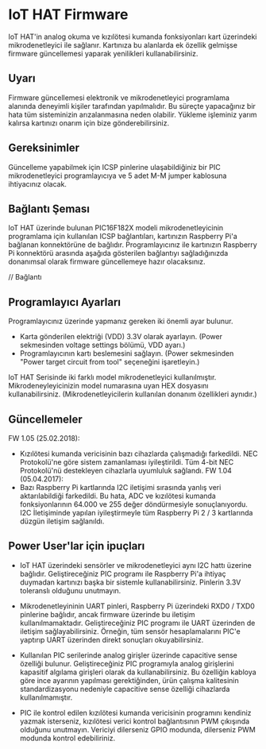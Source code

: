 # IoT HAT Firmware
IoT HAT'in analog okuma ve kızılötesi kumanda fonksiyonları kart üzerindeki mikrodenetleyici ile sağlanır. Kartınıza bu alanlarda ek özellik gelmişse firmware güncellemesi yaparak yenilikleri kullanabilirsiniz.

## Uyarı
Firmware güncellemesi elektronik ve mikrodenetleyici programlama alanında deneyimli kişiler tarafından yapılmalıdır. Bu süreçte yapacağınız bir hata tüm sisteminizin arızalanmasına neden olabilir. Yükleme işleminiz yarım kalırsa kartınızı onarım için bize gönderebilirsiniz.

## Gereksinimler
Güncelleme yapabilmek için ICSP pinlerine ulaşabildiğiniz bir PIC mikrodenetleyici programlayıcıya ve 5 adet M-M jumper kablosuna ihtiyacınız olacak.

## Bağlantı Şeması
IoT HAT üzerinde bulunan PIC16F182X modeli mikrodenetleyicinin programlama için kullanılan ICSP bağlantıları, kartınızın Raspberry Pi'a bağlanan konnektörüne de bağlıdır. Programlayıcınız ile kartınızın Raspberry Pi konnektörü arasında aşağıda gösterilen bağlantıyı sağladığınızda donanımsal olarak firmware güncellemeye hazır olacaksınız.

// Bağlantı

## Programlayıcı Ayarları
Programlayıcınız üzerinde yapmanız gereken iki önemli ayar bulunur.
- Karta gönderilen elektriği (VDD) 3.3V olarak ayarlayın. (Power sekmesinden voltage settings bölümü, VDD ayarı.)
- Programlayıcının kartı beslemesini sağlayın. (Power sekmesinden "Power target circuit from tool" seçeneğini işaretleyin.)

IoT HAT Serisinde iki farklı model mikrodenetleyici kullanılmıştır. Mikrodeneyleyicinizin model numarasına uyan HEX dosyasını kullanabilirsiniz. (Mikrodenetleyicilerin kullanılan donanım özellikleri aynıdır.)

## Güncellemeler
FW 1.05 (25.02.2018):
- Kızılötesi kumanda vericisinin bazı cihazlarda çalışmadığı farkedildi. NEC Protokolü'ne göre sistem zamanlaması iyileştirildi. Tüm 4-bit NEC Protokolü'nü destekleyen cihazlarla uyumluluk sağlandı.
FW 1.04 (05.04.2017):
- Bazı Raspberry Pi kartlarında I2C iletişimi sırasında yanlış veri aktarılabildiği farkedildi. Bu hata, ADC ve kızılötesi kumanda fonksiyonlarının 64.000 ve 255 değer döndürmesiyle sonuçlanıyordu. I2C İletişiminde yapılan iyileştirmeyle tüm Raspberry Pi 2 / 3 kartlarında düzgün iletişim sağlanıldı.

## Power User'lar için ipuçları
- IoT HAT üzerindeki sensörler ve mikrodenetleyici aynı I2C hattı üzerine bağlıdır. Geliştireceğiniz PIC programı ile Raspberry Pi'a ihtiyaç duymadan kartınızı başka bir sistemle kullanabilirsiniz. Pinlerin 3.3V toleranslı olduğunu unutmayın.

- Mikrodenetleyininin UART pinleri, Raspberry Pi üzerindeki RXD0 / TXD0 pinlerine bağlıdır, ancak firmware üzerinde bu iletişim kullanılmamaktadır. Geliştireceğiniz PIC programı ile UART üzerinden de iletişim sağlayabilirsiniz. Örneğin, tüm sensör hesaplamalarını PIC'e yaptırıp UART üzerinden direkt sonuçları okuyabilirsiniz.

- Kullanılan PIC serilerinde analog girişler üzerinde capacitive sense özelliği bulunur. Geliştireceğiniz PIC programıyla analog girişlerini kapasitif algılama girişleri olarak da kullanabilirsiniz. Bu özelliğin kabloya göre ince ayarının yapılması gerektiğinden, ürün çalışma kalitesinin standardizasyonu nedeniyle capacitive sense özelliği cihazlarda kullanılmamıştır.

- PIC ile kontrol edilen kızılötesi kumanda vericisinin programını kendiniz yazmak isterseniz, kızılötesi verici kontrol bağlantısının PWM çıkışında olduğunu unutmayın. Vericiyi dilerseniz GPIO modunda, dilerseniz PWM modunda kontrol edebiliriniz.
